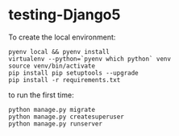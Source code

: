 # testing-Django5

To create the local environment:

````shell
pyenv local && pyenv install
virtualenv --python=`pyenv which python` venv
source venv/bin/activate
pip install pip setuptools --upgrade
pip install -r requirements.txt
````

to run the first time:

````shell
python manage.py migrate
python manage.py createsuperuser
python manage.py runserver
````
